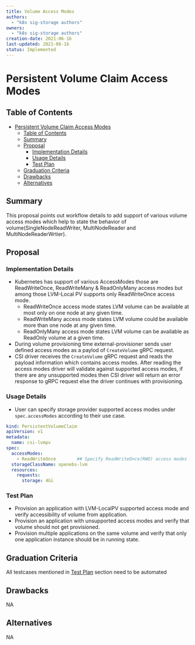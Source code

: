 ```yaml
---
title: Volume Access Modes
authors:
  - "k8s sig-storage authors"
owners:
  - "k8s sig-storage authors"
creation-date: 2021-06-16
last-updated: 2021-06-16
status: Implemented
---
```


# Persistent Volume Claim Access Modes

## Table of Contents
- [Persistent Volume Claim Access Modes](#persistent-volume-claim-access-modes)
  - [Table of Contents](#table-of-contents)
  - [Summary](#summary)
  - [Proposal](#proposal)
    - [Implementation Details](#implementation-details)
    - [Usage Details](#usage-details)
    - [Test Plan](#test-plan)
  - [Graduation Criteria](#graduation-criteria)
  - [Drawbacks](#drawbacks)
  - [Alternatives](#alternatives)

## Summary

This proposal points out workflow details to add support of various volume access
modes which help to state the behavior of volume(SingleNodeReadWriter, MultiNodeReader
and MultiNodeReaderWrtier).

## Proposal

### Implementation Details

- Kubernetes has support of various AccessModes those are ReadWriteOnce, ReadWriteMany
  & ReadOnlyMany access modes but among those LVM-Local PV supports only ReadWriteOnce
  access mode.
  - ReadWriteOnce access mode states LVM volume can be available at most only on
    one node at any given time.
  - ReadWriteMany access mode states LVM volume could be available more than one node at any given time.
  - ReadOnlyMany access mode states LVM volume can be available as ReadOnly volume at a given time.
- During volume provisioning time external-provisioner sends user defined access modes as a paylod
  of `CreateVolume` gRPC request.
- CSI driver receives the `CreateVolume` gRPC request and reads the payload information which contains
  access modes. After reading the access modes driver will validate against supported access modes, 
  if there are any unsupported modes then CSI driver will return an error response to gRPC request else
  the driver continues with provisioning.

### Usage Details

- User can specify storage provider supported access modes under `spec.accessModes` according to their use case.

```yaml
kind: PersistentVolumeClaim
apiVersion: v1
metadata:
  name: csi-lvmpv
spec:
  accessModes:
    - ReadWriteOnce        ## Specify ReadWriteOnce(RWO) access modes
  storageClassName: openebs-lvm
  resources:
    requests:
      storage: 4Gi
```

### Test Plan

- Provision an application with LVM-LocalPV supported access mode and verify accessibility of volume from application.
- Provision an application with unsupported access modes and verify that volume should not get provisioned.
- Provision multiple applications on the same volume and verify that only one application instance should be in running state.

## Graduation Criteria

All testcases mentioned in [Test Plan](#test-plan) section need to be automated

## Drawbacks
NA

## Alternatives
NA
